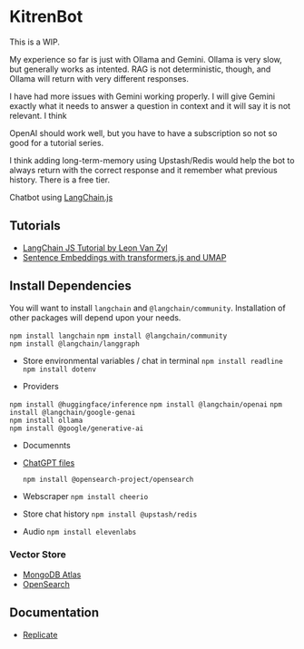 # KitrenBot

This is a WIP.

My experience so far is just with Ollama and Gemini. Ollama is very slow, but generally works as intented. RAG is not deterministic, though, and Ollama will return with very different responses.

I have had more issues with Gemini working properly. I will give Gemini exactly what it needs to answer a question in context and it will say it is not relevant. I think

OpenAI should work well, but you have to have a subscription so not so good for a tutorial series.

I think adding long-term-memory using Upstash/Redis would help the bot to always return with the correct response and it remember what previous history. There is a free tier.

Chatbot using [LangChain.js](https://js.langchain.com/docs/get_started/introduction)

## Tutorials

- [LangChain JS Tutorial by Leon Van Zyl](https://www.youtube.com/playlist?list=PL4HikwTaYE0EG379sViZZ6QsFMjJ5Lfwj)
- [Sentence Embeddings with transformers.js and UMAP](https://thecodingtrain.com/tracks/livestreams/livestreams/sentence-embeddings/clustering-sentence-embeddings)

## Install Dependencies

You will want to install `langchain` and `@langchain/community`. Installation of other packages will depend upon your needs.

`npm install langchain`
`npm install @langchain/community`  
`npm install @langchain/langgraph`

- Store environmental variables / chat in terminal
  `npm install readline`
  `npm install dotenv`

- Providers

`npm install @huggingface/inference`
`npm install @langchain/openai`
`npm install @langchain/google-genai`  
`npm install ollama`  
`npm install @google/generative-ai`

- Documennts

- [ChatGPT files](https://js.langchain.com/docs/integrations/document_loaders/file_loaders/chatgpt)

  `npm install @opensearch-project/opensearch`

- Webscraper
  `npm install cheerio`

- Store chat history
  `npm install @upstash/redis`

- Audio
  `npm install elevenlabs`

### Vector Store

- [MongoDB Atlas](https://js.langchain.com/docs/integrations/vectorstores/mongodb_atlas)
- [OpenSearch](https://opensearch.org)

## Documentation

- [Replicate](https://js.langchain.com/docs/integrations/llms/replicate)
